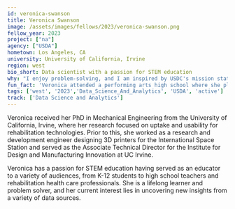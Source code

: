 ```yaml
---
id: veronica-swanson
title: Veronica Swanson
image: /assets/images/fellows/2023/veronica-swanson.png
fellow_year: 2023
project: ["na"]
agency: ["USDA"]
hometown: Los Angeles, CA
university: University of California, Irvine
region: west
bio_short: Data scientist with a passion for STEM education
why: "I enjoy problem-solving, and I am inspired by USDC's mission statement of working towards a more effective and equitable government. I want to do things that will have a positive impact on peoples' lives."
fun_fact: 'Veronica attended a performing arts high school where she played multiple instruments and sang in the choir. This education was foundational to developing her communication and public speaking skills.'
tags: ['west', '2023','Data_Science_And_Analytics', 'USDA', 'active']
track: ['Data Science and Analytics']
---
```


Veronica received her PhD in Mechanical Engineering from the University of California, Irvine, where her research focused on uptake and usability for rehabilitation technologies. Prior to this, she worked as a research and development engineer designing 3D printers for the International Space Station and served as the Associate Technical Director for the Institute for Design and Manufacturing Innovation at UC Irvine. 

Veronica has a passion for STEM education having served as an educator to a variety of audiences, from K-12 students to high school teachers and rehabilitation health care professionals. She is a lifelong learner and problem solver, and her current interest lies in uncovering new insights from a variety of data sources.
